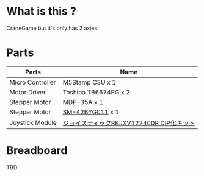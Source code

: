 # What is this ?

CraneGame but it's only has 2 axies.

# Parts

| Parts            | Name                 |
|------------------|----------------------|
| Micro Controller | M5Stamp C3U      x 1 |
| Motor Driver     | Toshiba TB6674PG x 2 |
| Stepper Motor    | MDP-35A          x 1 |
| Stepper Motor    | [SM-42BYG011](https://akizukidenshi.com/catalog/g/g105372/)      x 1 |
| Joystick Module  | [ジョイスティックRKJXV122400R DIP化キット](https://akizukidenshi.com/catalog/g/g115433/) |

# Breadboard
TBD
